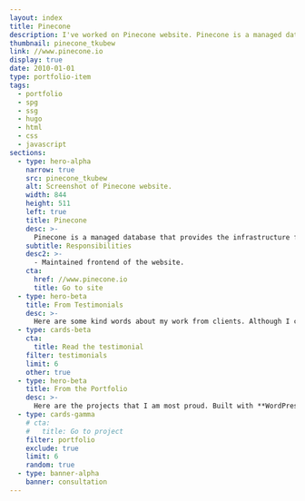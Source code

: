 ```yaml
---
layout: index
title: Pinecone
description: I've worked on Pinecone website. Pinecone is a managed database that provides the infrastructure for ML applications to search and rank results on similarities.
thumbnail: pinecone_tkubew
link: //www.pinecone.io
display: true
date: 2010-01-01
type: portfolio-item
tags:
  - portfolio
  - spg
  - ssg
  - hugo
  - html
  - css
  - javascript
sections:
  - type: hero-alpha
    narrow: true
    src: pinecone_tkubew
    alt: Screenshot of Pinecone website.
    width: 844
    height: 511
    left: true
    title: Pinecone
    desc: >-
      Pinecone is a managed database that provides the infrastructure for ML applications that need to search and rank results based on similarities, such as recommendations, personalization, image search, and more. The website runs on Hugo.
    subtitle: Responsibilities
    desc2: >-
      - Maintained frontend of the website.
    cta:
      href: //www.pinecone.io
      title: Go to site
  - type: hero-beta
    title: From Testimonials
    desc: >-
      Here are some kind words about my work from clients. Although I collaborated with clients from more than 10 countries, most of them came from **The United States**.
  - type: cards-beta
    cta:
      title: Read the testimonial
    filter: testimonials
    limit: 6
    other: true
  - type: hero-beta
    title: From the Portfolio
    desc: >-
      Here are the projects that I am most proud. Built with **WordPress**, **Shopify**, **Jekyll**, and **Hugo**, among others.
  - type: cards-gamma
    # cta:
    #   title: Go to project
    filter: portfolio
    exclude: true
    limit: 6
    random: true
  - type: banner-alpha
    banner: consultation
---
```

